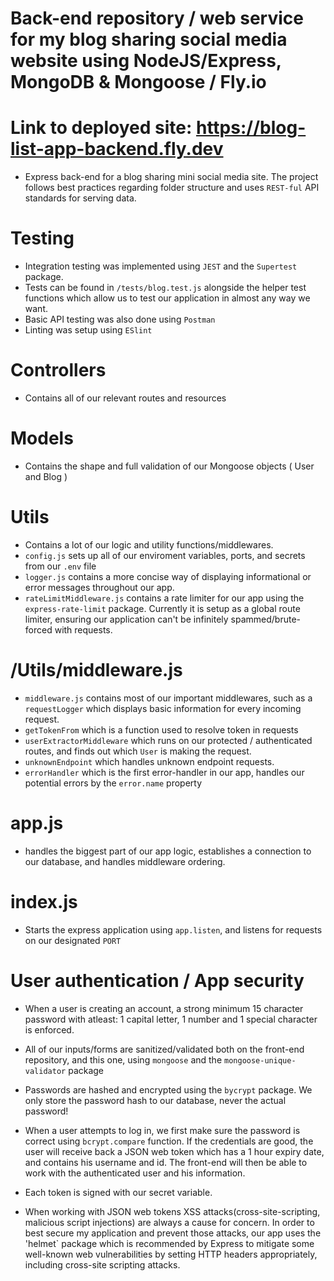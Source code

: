# Back-end repository / web service for my blog sharing social media website using NodeJS/Express, MongoDB & Mongoose / Fly.io

# Link to deployed site: https://blog-list-app-backend.fly.dev

- Express back-end for a blog sharing mini social media site. The project follows best practices regarding folder structure and uses `REST-ful` API standards for serving data.

# Testing

- Integration testing was implemented using `JEST` and the `Supertest` package.
- Tests can be found in `/tests/blog.test.js` alongside the helper test functions which allow us to test our application in almost any way we want.
- Basic API testing was also done using `Postman`
- Linting was setup using `ESlint`

# Controllers
- Contains all of our relevant routes and resources

# Models
- Contains the shape and full validation of our Mongoose objects ( User and Blog )

# Utils
- Contains a lot of our logic and utility functions/middlewares. 
- `config.js` sets up all of our enviroment variables, ports, and secrets from our `.env` file
- `logger.js` contains a more concise way of displaying informational or error messages throughout our app.
- `rateLimitMiddleware.js` contains a rate limiter for our app using the `express-rate-limit` package. Currently it is setup as a global route limiter, ensuring our application can't be infinitely spammed/brute-forced with requests.

# /Utils/middleware.js
- `middleware.js` contains most of our important middlewares, such as a `requestLogger` which displays basic information for every incoming request.
- `getTokenFrom` which is a function used to resolve token in requests
- `userExtractorMiddleware` which runs on our protected / authenticated routes, and finds out which `User` is making the request.
- `unknownEndpoint` which handles unknown endpoint requests.
- `errorHandler` which is the first error-handler in our app, handles our potential errors by the `error.name` property

# app.js
- handles the biggest part of our app logic, establishes a connection to our database, and handles middleware ordering.

# index.js
- Starts the express application using `app.listen`, and listens for requests on our designated `PORT`

# User authentication / App security
- When a user is creating an account, a strong minimum 15 character password with atleast: 1 capital letter, 1 number and 1 special character is enforced.
- All of our inputs/forms are sanitized/validated both on the front-end repository, and this one, using `mongoose` and the `mongoose-unique-validator` package
- Passwords are hashed and encrypted using the `bycrypt` package. We only store the password hash to our database, never the actual password!
- When a user attempts to log in, we first make sure the password is correct using `bcrypt.compare` function. If the credentials are good, the user will receive back a JSON web token which has a 1 hour expiry date, and contains his username and id. The front-end will then be able to work with the authenticated user and his information.
- Each token is signed with our secret variable.

- When working with JSON web tokens XSS attacks(cross-site-scripting, malicious script injections) are always a cause for concern. In order to best secure my application and prevent those attacks, our app uses the 'helmet` package which is recommended by Express to mitigate some well-known web vulnerabilities by setting HTTP headers appropriately, including  cross-site scripting attacks.
